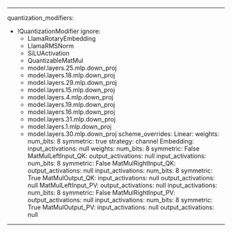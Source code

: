 ---

quantization_modifiers:
 - !QuantizationModifier
    ignore:
      - LlamaRotaryEmbedding
      - LlamaRMSNorm
      - SiLUActivation
      - QuantizableMatMul
      - model.layers.25.mlp.down_proj
      - model.layers.18.mlp.down_proj
      - model.layers.29.mlp.down_proj
      - model.layers.15.mlp.down_proj
      - model.layers.4.mlp.down_proj 
      - model.layers.19.mlp.down_proj
      - model.layers.16.mlp.down_proj
      - model.layers.31.mlp.down_proj
      - model.layers.1.mlp.down_proj
      - model.layers.30.mlp.down_proj
    scheme_overrides:
      Linear:
        weights:
          num_bits: 8
          symmetric: true
          strategy: channel
      Embedding:
        input_activations: null
        weights:
          num_bits: 8
          symmetric: False
      MatMulLeftInput_QK:
        output_activations: null
        input_activations:
          num_bits: 8
          symmetric: False
      MatMulRightInput_QK:
        output_activations: null
        input_activations:
          num_bits: 8
          symmetric: True
      MatMulOutput_QK:
        input_activations: null
        output_activations: null
      MatMulLeftInput_PV:
        output_activations: null
        input_activations:
          num_bits: 8
          symmetric: False
      MatMulRightInput_PV:
        output_activations: null
        input_activations:
          num_bits: 8
          symmetric: True
      MatMulOutput_PV:
        input_activations: null
        output_activations: null

---